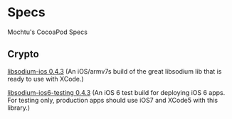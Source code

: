 Specs
=====

Mochtu's CocoaPod Specs


Crypto
------

[libsodium-ios 0.4.3](https://github.com/mochtu/Specs/tree/master/libsodium-ios/0.4.3)
(An iOS/armv7s build of the great libsodium lib that is ready to use with XCode.)

[libsodium-ios6-testing 0.4.3](https://github.com/mochtu/Specs/tree/master/libsodium-ios/0.4.1)
(An iOS 6 test build for deploying iOS 6 apps. For testing only, production apps should use iOS7 and XCode5 with this library.)
